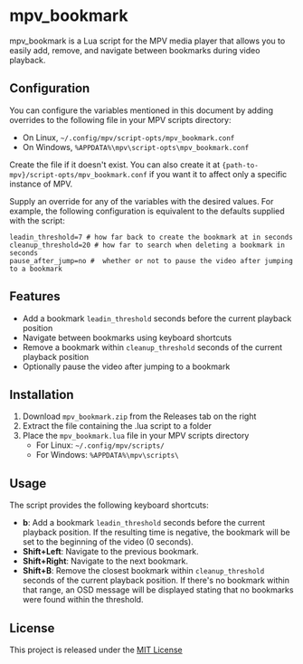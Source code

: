 # mpv_bookmark

mpv_bookmark is a Lua script for the MPV media player that allows you to easily add, remove, and navigate between bookmarks during video playback.

## Configuration

You can configure the variables mentioned in this document by adding overrides  to the following file in your MPV scripts directory:
  - On Linux, `~/.config/mpv/script-opts/mpv_bookmark.conf`
  - On Windows, `%APPDATA%\mpv\script-opts\mpv_bookmark.conf`

Create the file if it doesn't exist. You can also create it at `{path-to-mpv}/script-opts/mpv_bookmark.conf` if you want it to affect only a specific instance of MPV.

Supply an override for any of the variables with the desired values. For example, the following configuration is equivalent to the defaults supplied with the script:
```
leadin_threshold=7 # how far back to create the bookmark at in seconds
cleanup_threshold=20 # how far to search when deleting a bookmark in seconds
pause_after_jump=no #  whether or not to pause the video after jumping to a bookmark
```

## Features

- Add a bookmark `leadin_threshold` seconds before the current playback position
- Navigate between bookmarks using keyboard shortcuts
- Remove a bookmark within `cleanup_threshold` seconds of the current playback position
- Optionally pause the video after jumping to a bookmark

## Installation

1. Download `mpv_bookmark.zip` from the Releases tab on the right
2. Extract the file containing the .lua script to a folder
3. Place the `mpv_bookmark.lua` file in your MPV scripts directory
   - For Linux: `~/.config/mpv/scripts/`
   - For Windows: `%APPDATA%\mpv\scripts\`

## Usage

The script provides the following keyboard shortcuts:

- **b**: Add a bookmark `leadin_threshold` seconds before the current playback position. If the resulting time is negative, the bookmark will be set to the beginning of the video (0 seconds).
- **Shift+Left**: Navigate to the previous bookmark.
- **Shift+Right**: Navigate to the next bookmark.
- **Shift+B**: Remove the closest bookmark within `cleanup_threshold` seconds of the current playback position. If there's no bookmark within that range, an OSD message will be displayed stating that no bookmarks were found within the threshold.

## License

This project is released under the [MIT License](LICENSE.md)
